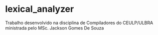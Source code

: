 # lexical_analyzer
Trabalho desenvolvido na disciplina de Compiladores do CEULP/ULBRA ministrada pelo MSc. Jackson Gomes De Souza

